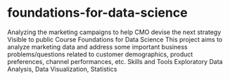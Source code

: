 # foundations-for-data-science
Analyzing the marketing campaigns to help CMO devise the next strategy Visible to public Course Foundations for Data Science  This project aims to analyze marketing data and address some important business problems/questions related to customer demographics, product preferences, channel performances, etc.  Skills and Tools  Exploratory Data Analysis, Data Visualization, Statistics
